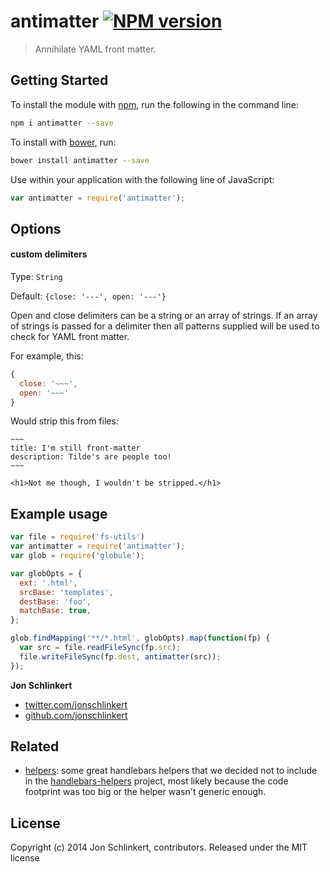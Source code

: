 # antimatter [![NPM version](https://badge.fury.io/js/antimatter.png)](http://badge.fury.io/js/antimatter)

> Annihilate YAML front matter.

## Getting Started
To install the module with [npm](npmjs.org), run the following in the command line:

```bash
npm i antimatter --save
```

To install with [bower](https://github.com/bower/bower), run:

```bash
bower install antimatter --save
```

Use within your application with the following line of JavaScript:

```js
var antimatter = require('antimatter');
```

## Options

#### custom delimiters
Type: `String`

Default: `{close: '---', open: '---'}`

Open and close delimiters can be a string or an array of strings. If an array of strings is passed for a delimiter then all patterns supplied will be used to check for YAML front matter.

For example, this:

```js
{
  close: '~~~',
  open: '~~~'
}
```

Would strip this from files:

    ~~~
    title: I'm still front-matter
    description: Tilde's are people too!
    ~~~

    <h1>Not me though, I wouldn't be stripped.</h1>


## Example usage

```js
var file = require('fs-utils')
var antimatter = require('antimatter');
var glob = require('globule');

var globOpts = {
  ext: '.html',
  srcBase: 'templates',
  destBase: 'foo',
  matchBase: true,
};

glob.findMapping('**/*.html', globOpts).map(function(fp) {
  var src = file.readFileSync(fp.src);
  file.writeFileSync(fp.dest, antimatter(src));
});
```

**Jon Schlinkert**

+ [twitter.com/jonschlinkert](http://twitter.com/jonschlinkert)
+ [github.com/jonschlinkert](https://github.com/jonschlinkert)

## Related

+ [helpers](https://github.com/helpers): some great handlebars helpers that we decided not to include in the [handlebars-helpers](https://github.com/assemble/handlebars-helpers) project, most likely because the code footprint was too big or the helper wasn't generic enough.

## License
Copyright (c) 2014 Jon Schlinkert, contributors.
Released under the MIT license